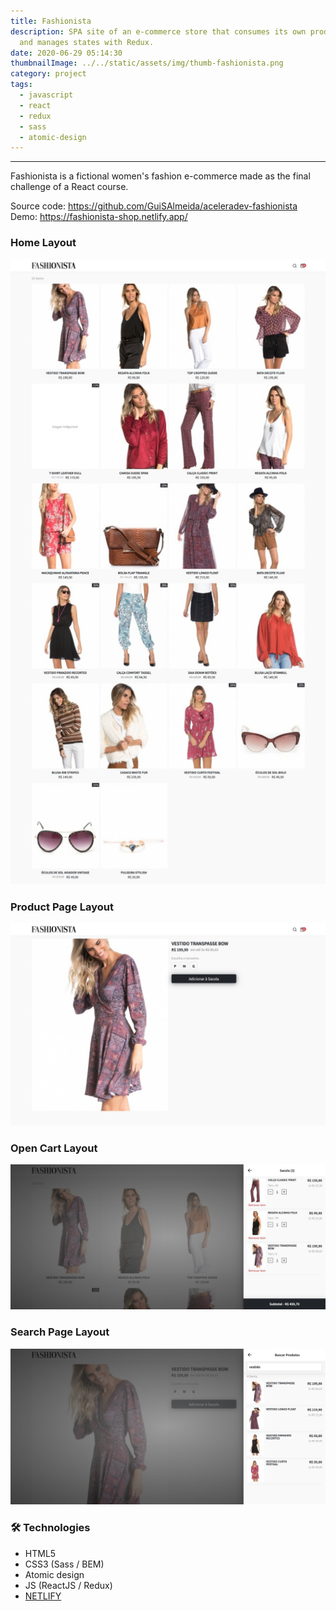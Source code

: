 ```yaml
---
title: Fashionista
description: SPA site of an e-commerce store that consumes its own products API
  and manages states with Redux.
date: 2020-06-29 05:14:30
thumbnailImage: ../../static/assets/img/thumb-fashionista.png
category: project
tags:
  - javascript
  - react
  - redux
  - sass
  - atomic-design
---
```

___
Fashionista is a fictional women's fashion e-commerce made as the final challenge of a React course.

<p>
    Source code:  
    <a href="https://github.com/GuiSAlmeida/aceleradev-fashionista" target="_blank">
        https://github.com/GuiSAlmeida/aceleradev-fashionista
    </a>
    <br>
    Demo:
    <a href="https://fashionista-shop.netlify.app/" target="_blank">
        https://fashionista-shop.netlify.app/
    </a>
</p>
 
### **Home Layout**  
![Home](../../static/assets/img/fashionista-layout1.png)

### **Product Page Layout**
![Product](../../static/assets/img/fashionista-layout2.png)

### **Open Cart Layout**
![Cart](../../static/assets/img/fashionista-layout3.png)

### **Search Page Layout**
![Search](../../static/assets/img/fashionista-layout4.png)

### 🛠️ **Technologies**
-   HTML5
-   CSS3 (Sass / BEM)
-   Atomic design
-   JS (ReactJS / Redux)
-   [NETLIFY](https://www.netlify.com/)


